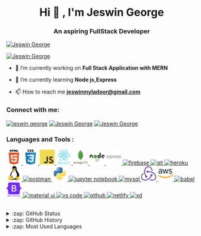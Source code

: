 <h1 align="center">Hi 👋 , I'm Jeswin George</h1>
<h3 align="center">An aspiring FullStack Developer</h3>

<p align="left"> <a href="https://www.instagram.com/george__jeswin/" target="blank"><img src="https://img.shields.io/badge/Instagram-E4405F?style=for-the-badge&logo=instagram&logoColor=white" alt="Jeswin George" /></a> </p>

<p align="left"> <a href="https://www.linkedin.com/in/jeswin-george-396b531a9/" target="blank"><img src="https://img.icons8.com/fluent/48/000000/linkedin.png" alt="Jeswin George" /></a> </p>

- 🔭 I’m currently working on **Full Stack Application with MERN**

- 🌱 I’m currently learning **Node js,Express**

- 📫 How to reach me **jeswinmyladoor@gmail.com**

<h3 align="left">Connect with me:</h3>
<p align="left">

<a href="https://www.facebook.com/profile.php?id=100006669106954" target="blank"><img align="center" src="https://www.flaticon.com/svg/static/icons/svg/124/124010.svg" alt="jeswin george" height="30" width="40" /></a>
<a href="https://www.instagram.com/george__jeswin/" target="blank"><img align='center' src="https://www.flaticon.com/svg/static/icons/svg/1409/1409946.svg" alt="Jeswin George" height="30" width="40" /></a>
<a href="https://www.linkedin.com/in/jeswin-george-396b531a9/" target="blank"><img align='center' src="https://img.icons8.com/fluent/48/000000/linkedin.png" height="40" width="40" alt="Jeswin George" /></a>

</p>

<h3 align="left">Languages and Tools :</h3>
<p align="left"><a href="https://www.w3.org/html/" target="_blank"> <img src="https://raw.githubusercontent.com/devicons/devicon/master/icons/html5/html5-original-wordmark.svg" alt="html5" width="40" height="40"/> </a><a href="https://www.w3schools.com/css/" target="_blank"> <img src="https://raw.githubusercontent.com/devicons/devicon/master/icons/css3/css3-original-wordmark.svg" alt="css3" width="40" height="40"/><a href="https://developer.mozilla.org/en-US/docs/Web/JavaScript" target="_blank"> <img src="https://raw.githubusercontent.com/devicons/devicon/master/icons/javascript/javascript-original.svg" alt="javascript" width="40" height="40"/> </a> </a><a href="https://reactjs.org/" target="_blank"> <img src="https://raw.githubusercontent.com/devicons/devicon/master/icons/react/react-original-wordmark.svg" alt="react" width="40" height="40"/> </a><a href="https://www.mongodb.com/" target="_blank"> <img src="https://raw.githubusercontent.com/devicons/devicon/master/icons/mongodb/mongodb-original-wordmark.svg" alt="mongodb" width="40" height="40"/> </a><a href="https://nodejs.org" target="_blank"> <img src="https://raw.githubusercontent.com/devicons/devicon/master/icons/nodejs/nodejs-original-wordmark.svg" alt="nodejs" width="40" height="40"/> </a><a href="https://expressjs.com" target="_blank"> <img src="https://raw.githubusercontent.com/devicons/devicon/master/icons/express/express-original-wordmark.svg" alt="express" width="40" height="40"/> </a><a href="https://firebase.google.com/" target="_blank"> <img src="https://www.vectorlogo.zone/logos/firebase/firebase-icon.svg" alt="firebase" width="40" height="40"/> </a><a href="https://git-scm.com/" target="_blank"> <img src="https://www.vectorlogo.zone/logos/git-scm/git-scm-icon.svg" alt="git" width="40" height="40"/> </a><a href="https://heroku.com" target="_blank"> <img src="https://www.vectorlogo.zone/logos/heroku/heroku-icon.svg" alt="heroku" width="40" height="40"/> </a><a href="https://www.linux.org/" target="_blank"> <img src="https://raw.githubusercontent.com/devicons/devicon/master/icons/linux/linux-original.svg" alt="linux" width="40" height="40"/> </a><a href="https://postman.com" target="_blank"> <img src="https://www.vectorlogo.zone/logos/getpostman/getpostman-icon.svg" alt="postman" width="40" height="40"/> </a><a href="https://www.python.org" target="_blank"> <img src="https://raw.githubusercontent.com/devicons/devicon/master/icons/python/python-original.svg" alt="python" width="40" height="40"/> </a><a href="https://jupyter.org/" target="_blank"> <img src="https://upload.wikimedia.org/wikipedia/commons/thumb/3/38/Jupyter_logo.svg/1200px-Jupyter_logo.svg.png" alt="jupyter notebook" width="40" height="40"/> </a><a href="https://mysql.com/" target="_blank"> <img src="https://img.icons8.com/ios-filled/48/000000/mysql-logo.png" alt='mysql' width="40" height="40"/> </a><a href="https://redux.js.org" target="_blank"> <img src="https://raw.githubusercontent.com/devicons/devicon/master/icons/redux/redux-original.svg" alt="redux" width="40" height="40"/> </a><a href="https://aws.amazon.com" target="_blank"> <img src="https://raw.githubusercontent.com/devicons/devicon/master/icons/amazonwebservices/amazonwebservices-original-wordmark.svg" alt="aws" width="40" height="40"/> </a><a href="https://babeljs.io/" target="_blank"> <img src="https://www.vectorlogo.zone/logos/babeljs/babeljs-icon.svg" alt="babel" width="40" height="40"/> </a><a href="https://getbootstrap.com" target="_blank"> <img src="https://raw.githubusercontent.com/devicons/devicon/master/icons/bootstrap/bootstrap-plain-wordmark.svg" alt="bootstrap" width="40" height="40"/> </a><a href="https://material-ui.com" target="_blank"> <img src="https://img.icons8.com/color/48/000000/material-ui.png" alt="material ui" width="40" height="40"/> </a><a href="https://code.visualstudio.com" target="_blank"> <img src="https://dl2.macupdate.com/images/icons256/54025.png?d=1488487262" alt="vs code" width="40" height="40"/> </a><a href="https://github.com" target="_blank"> <img src="https://pngimg.com/uploads/github/github_PNG40.png" alt='github' width="40" height="40"/> </a><a href="https://app.netlify.com/" target="_blank"> <img src="https://seeklogo.com/images/N/netlify-logo-758722CDF4-seeklogo.com.png" alt="netlify" width="40" height="40"/> </a><a href="https://www.adobe.com/products/xd.html" target="_blank"> <img src="https://cdn.worldvectorlogo.com/logos/adobe-xd.svg" alt="xd" width="40" height="40"/> </a> </p>
<br>

<div>
<details>
  <summary>:zap: GitHub Status</summary>

  <img align="left" alt="Jeswin George's GitHub Stats" src="https://github-readme-stats.codestackr.vercel.app/api?username=georgejeswin&show_icons=true&hide_border=true&dummy=1234" />

</details>
</div>
<div>
<details>
  <summary>:zap: GitHub History</summary>
  <p><img align="center" src="https://github-readme-streak-stats.herokuapp.com/?user=georgejeswin&dummy=123" alt="jeswin george" /></p>

</details>
</div>
<div>
<details>
  <summary>:zap: Most Used Languages</summary>

<p><img align="left" src="https://github-readme-stats.vercel.app/api/top-langs?username=georgejeswin&show_icons=true&locale=en&layout=compact&dummy=1234" alt="jeswin george" /></p>
</details>
</div>
